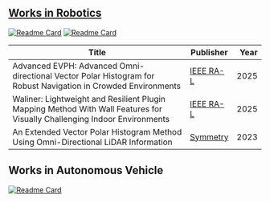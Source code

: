 ## [Works in Robotics](https://orcid.org/0009-0006-1230-8135 "ORCID")
[![Readme Card](https://github-readme-stats.vercel.app/api/pin/?username=BottleXu&repo=advanced_evph&show_owner=false)](https://github.com/BottleXu/advanced_evph)
[![Readme Card](https://github-readme-stats.vercel.app/api/pin/?username=Multiplanet-Robot&repo=Waliner-Lightweight-and-Resilient-Plugin-Mapping-Method-With-Wall-Features&show_owner=true)](https://github.com/Multiplanet-Robot/Waliner-Lightweight-and-Resilient-Plugin-Mapping-Method-With-Wall-Features)

| Title  | Publisher | Year |
| ------------- | -------------|-------------: |
| Advanced EVPH: Advanced Omni-directional Vector Polar Histogram for Robust Navigation in Crowded Environments  | [IEEE RA-L](about:blank "accepted")  | 2025 |
| Waliner: Lightweight and Resilient Plugin Mapping Method With Wall Features for Visually Challenging Indoor Environments  | [IEEE RA-L](https://ieeexplore.ieee.org/document/10969808 "10.1109/LRA.2025.3562370")| 2025|
| An Extended Vector Polar Histogram Method Using Omni-Directional LiDAR Information  | [Symmetry](https://www.mdpi.com/2073-8994/15/8/1545 "10.3390/sym15081545") | 2023 |



## Works in Autonomous Vehicle
[![Readme Card](https://github-readme-stats.vercel.app/api/pin/?username=BottleXu&repo=kiapi_autoware_model&show_owner=false)](https://github.com/BottleXu/kiapi_autoware_model)

<!--
## [Main Works](https://orcid.org/0009-0006-1230-8135 "ORCID")
| Title  | Publisher | Github|
| ------------- | -------------|-------------: |
| Advanced EVPH: Advanced Omni-directional Vector Polar Histogram for Robust Navigation in Crowded Environments  | [IEEE RA-L](about:blank "accepted")  | [<img src="https://img.shields.io/badge/Github-181717?style=flat&logo=github&logoColor=white"/>](https://github.com/BottleXu/advanced_evph "git")|
| An Extended Vector Polar Histogram Method Using Omni-Directional LiDAR Information  | [Symmetry](https://www.mdpi.com/2073-8994/15/8/1545 "10.3390/sym15081545") | |

## Coworks
| Title  | Publisher | Github|
| ------------- | -------------|-------------: |
| Waliner: Lightweight and Resilient Plugin Mapping Method With Wall Features for Visually Challenging Indoor Environments  | [IEEE RA-L](https://ieeexplore.ieee.org/document/10969808 "10.1109/LRA.2025.3562370")|[<img src="https://img.shields.io/badge/Github-181717?style=flat&logo=github&logoColor=white"/>](https://github.com/Multiplanet-Robot/Waliner-Lightweight-and-Resilient-Plugin-Mapping-Method-With-Wall-Features "git")|
-->



<!--
**BottleXu/BottleXu** is a ✨ _special_ ✨ repository because its `README.md` (this file) appears on your GitHub profile.

Here are some ideas to get you started:

- 🔭 I’m currently working on ...
- 🌱 I’m currently learning ...
- 👯 I’m looking to collaborate on ...
- 🤔 I’m looking for help with ...
- 💬 Ask me about ...
- 📫 How to reach me: ...
- 😄 Pronouns: ...
- ⚡ Fun fact: ...
-->
